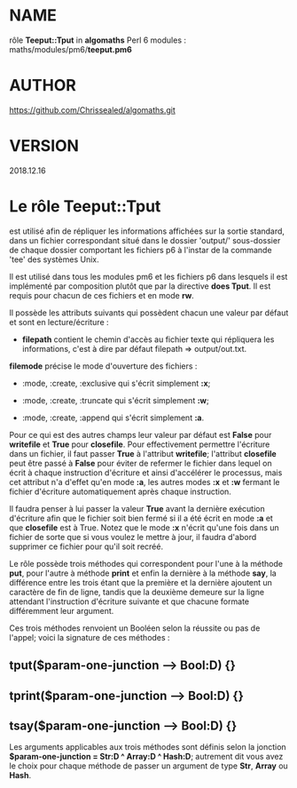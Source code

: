 NAME
====

rôle **Teeput::Tput** in **algomaths** Perl 6 modules : maths/modules/pm6/**teeput.pm6**

AUTHOR
======

https://github.com/Chrissealed/algomaths.git

VERSION
=======

2018.12.16

Le rôle Teeput::Tput
====================

est utilisé afin de répliquer les informations affichées sur la sortie standard, dans un fichier correspondant situé dans le dossier 'output/' sous-dossier de chaque dossier comportant les fichiers p6 à l'instar de la commande 'tee' des systèmes Unix.

Il est utilisé dans tous les modules pm6 et les fichiers p6 dans lesquels il est implémenté par composition plutôt que par la directive **does Tput**. Il est requis pour chacun de ces fichiers et en mode **rw**.

Il possède les attributs suivants qui possèdent chacun une valeur par défaut et sont en lecture/écriture :

  * **filepath** contient le chemin d'accès au fichier texte qui répliquera les informations, c'est à dire par défaut filepath => output/out.txt.

**filemode** précise le mode d'ouverture des fichiers :

  * :mode<wo>, :create, :exclusive qui s'écrit simplement **:x**;

  * :mode<wo>, :create, :truncate qui s'écrit simplement **:w**;

  * :mode<wo>, :create, :append qui s'écrit simplement **:a**.

Pour ce qui est des autres champs leur valeur par défaut est **False** pour **writefile** et **True** pour **closefile**. Pour effectivement permettre l'écriture dans un fichier, il faut passer **True** à l'attribut **writefile**; l'attribut **closefile** peut être passé à **False** pour éviter de refermer le fichier dans lequel on écrit à chaque instruction d'écriture et ainsi d'accélérer le processus, mais cet attribut n'a d'effet qu'en mode **:a**, les autres modes **:x** et **:w** fermant le fichier d'écriture automatiquement après chaque instruction. 

Il faudra penser à lui passer la valeur **True** avant la dernière exécution d'écriture afin que le fichier soit bien fermé si il a été écrit en mode **:a** et que **closefile** est à True. Notez que le mode **:x** n'écrit qu'une fois dans un fichier de sorte que si vous voulez le mettre à jour, il faudra d'abord supprimer ce fichier pour qu'il soit recréé.

Le rôle possède trois méthodes qui correspondent pour l'une à la méthode **put**, pour l'autre à méthode **print** et enfin la dernière à la méthode **say**, la différence entre les trois étant que la première et la dernière ajoutent un caractère de fin de ligne, tandis que la deuxième demeure sur la ligne attendant l'instruction d'écriture suivante et que chacune formate différemment leur argument.

Ces trois méthodes renvoient un Booléen selon la réussite ou pas de l'appel; voici la signature de ces méthodes :

tput($param-one-junction --> Bool:D) {}
---------------------------------------

tprint($param-one-junction --> Bool:D) {}
-----------------------------------------

tsay($param-one-junction --> Bool:D) {}
---------------------------------------

Les arguments applicables aux trois méthodes sont définis selon la jonction **$param-one-junction = Str:D ^ Array:D ^ Hash:D**; autrement dit vous avez le choix pour chaque méthode de passer un argument de type **Str**, **Array** ou **Hash**.

